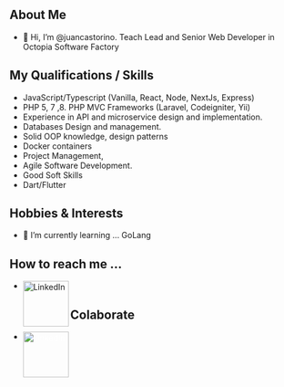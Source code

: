 ## About Me
- 👋 Hi, I’m @juancastorino. Teach Lead and Senior Web Developer in Octopia Software Factory

## My Qualifications / Skills

- JavaScript/Typescript (Vanilla, React, Node, NextJs, Express)
- PHP 5, 7 ,8. PHP MVC Frameworks (Laravel, Codeigniter, Yii)
- Experience in API and microservice design and implementation.
- Databases Design and management.
- Solid OOP knowledge, design patterns
- Docker containers
- Project Management,
- Agile Software Development.
- Good Soft Skills
- Dart/Flutter

## Hobbies & Interests
- 🌱 I’m currently learning ... GoLang

## How to reach me ...

- [<img align="left" alt="LinkedIn" width="80" src="https://github.com/melanieshi0120/melanieshi0120/blob/master/linkedin.ico" />]( https://linkedin.com/in/juan-castorino)


## Colaborate
- [<img style="color:white;" align="left" alt="LinkedIn" width="80" src="https://github.com/appcraftstudio/buymeacoffee/raw/master/Images/snapshot-bmc-button.png" />]( https://www.buymeacoffee.com/juancastorino)

